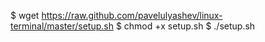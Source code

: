 $ wget https://raw.github.com/pavelulyashev/linux-terminal/master/setup.sh
$ chmod +x setup.sh
$ ./setup.sh
